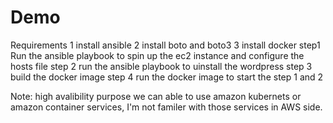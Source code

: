 # Demo

Requirements 
	1 install ansible
	2 install boto and boto3
	3 install docker
step1 Run the ansible playbook to spin up the ec2 instance and configure the hosts file
step 2 run the ansible playbook to uinstall the wordpress
step 3 build the docker image
step 4 run the docker image to start the step 1 and 2

Note: high avalibility purpose we can able to use amazon kubernets or amazon container services, I'm not familer with those services in AWS side.
	


